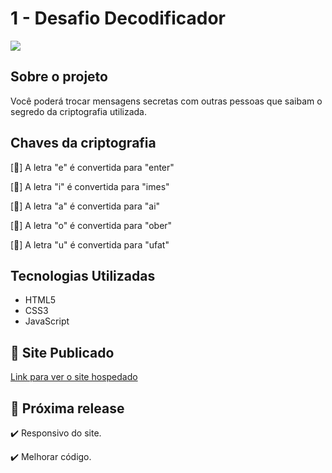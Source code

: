 # 1 - Desafio Decodificador

<div>
  <img src="https://media-exp1.licdn.com/dms/image/C4D22AQFOEj5Mw8XMSA/feedshare-shrink_1280/0/1659903128319?e=1662595200&v=beta&t=bqfRP8FRqtywkmmn3dcPN0gf_32U8TzsXPuqnEItBBs" />
</div>

## Sobre o projeto

Você poderá trocar mensagens secretas com outras pessoas que saibam o segredo da criptografia utilizada.

## Chaves da criptografia

[:pushpin:] A letra "e" é convertida para "enter"

[:pushpin:] A letra "i" é convertida para "imes"

[:pushpin:] A letra "a" é convertida para "ai"

[:pushpin:] A letra "o" é convertida para "ober"

[:pushpin:] A letra "u" é convertida para "ufat"

## Tecnologias Utilizadas

- HTML5
- CSS3
- JavaScript

## :link: Site Publicado

[Link para ver o site hospedado](https://ericodesenvolvedor.github.io/Desafio-01-Decodificador/)

## :construction: Próxima release 

:heavy_check_mark: Responsivo do site.

:heavy_check_mark: Melhorar código.
